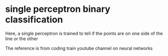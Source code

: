 # single perceptron binary classification
Here, a single perceptron is trained to tell if the
points are on one side of the line or the other

The reference is from coding train youtube channel on neural networks
